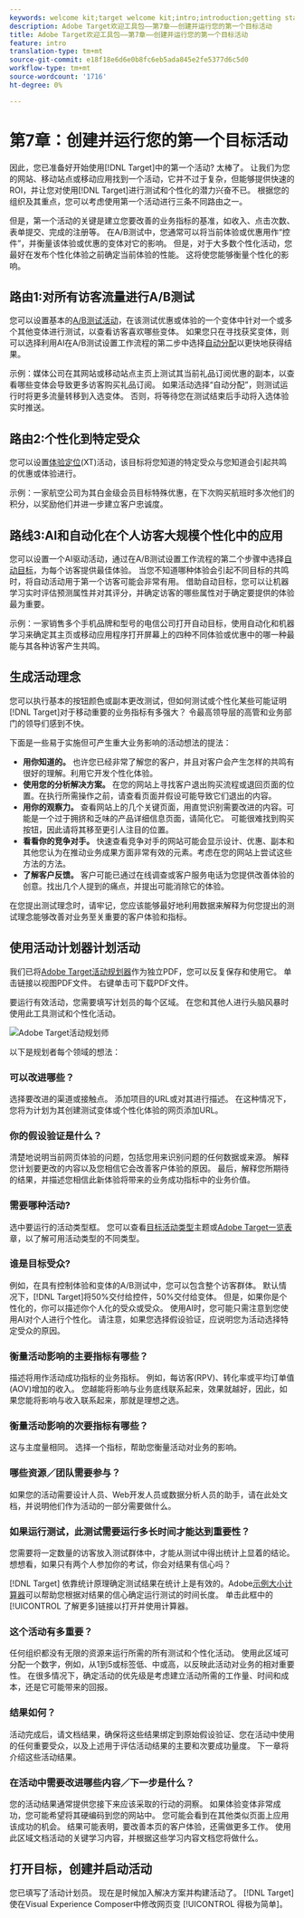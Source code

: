 ```yaml
---
keywords: welcome kit;target welcome kit;intro;introduction;getting started
description: Adobe Target欢迎工具包——第7章——创建并运行您的第一个目标活动
title: Adobe Target欢迎工具包——第7章——创建并运行您的第一个目标活动
feature: intro
translation-type: tm+mt
source-git-commit: e18f18e6d6e0b8fc6eb5ada845e2fe5377d6c5d0
workflow-type: tm+mt
source-wordcount: '1716'
ht-degree: 0%

---
```



# 第7章：创建并运行您的第一个目标活动

因此，您已准备好开始使用[!DNL Target]中的第一个活动? 太棒了。 让我们为您的网站、移动站点或移动应用找到一个活动，它并不过于复杂，但能够提供快速的ROI，并让您对使用[!DNL Target]进行测试和个性化的潜力兴奋不已。 根据您的组织及其重点，您可以考虑使用第一个活动进行三条不同路由之一。

但是，第一个活动的关键是建立您要改善的业务指标的基准，如收入、点击次数、表单提交、完成的注册等。 在A/B测试中，您通常可以将当前体验或优惠用作“控件”，并衡量该体验或优惠的变体对它的影响。 但是，对于大多数个性化活动，您最好在发布个性化体验之前确定当前体验的性能。 这将使您能够衡量个性化的影响。

## 路由1:对所有访客流量进行A/B测试

您可以设置基本的[A/B测试活动](/help/c-activities/t-test-ab/test-ab.md)，在该测试优惠或体验的一个变体中针对一个或多个其他变体进行测试，以查看访客喜欢哪些变体。 如果您只在寻找获奖变体，则可以选择利用AI在A/B测试设置工作流程的第二步中选择[自动分配](/help/c-activities/automated-traffic-allocation/automated-traffic-allocation.md)以更快地获得结果。

示例：媒体公司在其网站或移动站点主页上测试其当前礼品订阅优惠的副本，以查看哪些变体会导致更多访客购买礼品订阅。 如果活动选择“自动分配”，则测试运行时将更多流量转移到入选变体。 否则，将等待您在测试结束后手动将入选体验实时推送。

## 路由2:个性化到特定受众

您可以设置[体验定位](/help/c-activities/t-experience-target/experience-target.md)(XT)活动，该目标将您知道的特定受众与您知道会引起共鸣的优惠或体验进行。

示例：一家航空公司为其白金级会员目标特殊优惠，在下次购买航班时多次他们的积分，以奖励他们并进一步建立客户忠诚度。

## 路线3:AI和自动化在个人访客大规模个性化中的应用

您可以设置一个AI驱动活动，通过在A/B测试设置工作流程的第二个步骤中选择[自动目标](/help/c-activities/auto-target/auto-target-to-optimize.md)，为每个访客提供最佳体验。 当您不知道哪种体验会引起不同目标的共鸣时，将自动活动用于第一个访客可能会非常有用。 借助自动目标，您可以让机器学习实时评估预测属性并对其评分，并确定访客的哪些属性对于确定要提供的体验最为重要。

示例：一家销售多个手机品牌和型号的电信公司打开自动目标，使用自动化和机器学习来确定其主页或移动应用程序打开屏幕上的四种不同体验或优惠中的哪一种最能与其各种访客产生共鸣。

## 生成活动理念

您可以执行基本的按钮颜色或副本更改测试，但如何测试或个性化某些可能证明[!DNL Target]对于移动重要的业务指标有多强大？ 令最高领导层的高管和业务部门的领导们感到不快。

下面是一些易于实施但可产生重大业务影响的活动想法的提法：

* **用你知道的。** 也许您已经非常了解您的客户，并且对客户会产生怎样的共鸣有很好的理解。利用它开发个性化体验。
* **使用您的分析解决方案。** 在您的网站上寻找客户退出购买流程或退回页面的位置。在执行所需操作之前，请查看页面并假设可能导致它们退出的内容。
* **用你的观察力。** 查看网站上的几个关键页面，用直觉识别需要改进的内容。可能是一个过于拥挤和乏味的产品详细信息页面，请简化它。 可能很难找到购买按钮，因此请将其移至更引人注目的位置。
* **看看你的竞争对手。** 快速查看竞争对手的网站可能会显示设计、优惠、副本和其他您认为在推动业务成果方面非常有效的元素。考虑在您的网站上尝试这些方法的方法。
* **了解客户反馈。** 客户可能已通过在线调查或客户服务电话为您提供改善体验的创意。找出几个人提到的痛点，并提出可能消除它的体验。

在您提出测试理念时，请牢记，您应该能够最好地利用数据来解释为何您提出的测试理念能够改善对业务至关重要的客户体验和指标。

## 使用活动计划器计划活动

我们已将[Adobe Target活动规划器](/help/assets/activity-planner.pdf)作为独立PDF，您可以反复保存和使用它。 单击链接以视图PDF文件。 右键单击可下载PDF文件。

要运行有效活动，您需要填写计划员的每个区域。 在您和其他人进行头脑风暴时使用此工具测试和个性化活动。

![Adobe Target活动规划师](/help/c-intro/assets/activity-planner.png)

以下是规划者每个领域的想法：

### 可以改进哪些？

选择要改进的渠道或接触点。 添加项目的URL或对其进行描述。 在这种情况下，您将为计划为其创建测试变体或个性化体验的网页添加URL。

### 你的假设验证是什么？

清楚地说明当前网页体验的问题，包括您用来识别问题的任何数据或来源。 解释您计划要更改的内容以及您相信它会改善客户体验的原因。 最后，解释您所期待的结果，并描述您相信此新体验将带来的业务成功指标中的业务价值。

### 需要哪种活动?

选中要运行的活动类型框。 您可以查看[目标活动类型](/help/c-activities/target-activities-guide.md)主题或[Adobe Target一览表](/help/c-intro/target-welcome-kit-2.md)章，以了解可用活动类型的不同类型。

### 谁是目标受众?

例如，在具有控制体验和变体的A/B测试中，您可以包含整个访客群体。 默认情况下，[!DNL Target]将50%交付给控件，50%交付给变体。 但是，如果你是个性化的，你可以描述你个人化的受众或受众。 使用AI时，您可能只需注意到您使用AI对个人进行个性化。 请注意，如果您选择假设验证，应说明您为活动选择特定受众的原因。

### 衡量活动影响的主要指标有哪些？

描述将用作活动成功指标的业务指标。 例如，每访客(RPV)、转化率或平均订单值(AOV)增加的收入。 您越能将影响与业务底线联系起来，效果就越好，因此，如果您能将影响与收入联系起来，那就是理想之选。

### 衡量活动影响的次要指标有哪些？

这与主度量相同。 选择一个指标，帮助您衡量活动对业务的影响。

### 哪些资源／团队需要参与？

如果您的活动需要设计人员、Web开发人员或数据分析人员的助手，请在此处文档，并说明他们作为活动的一部分需要做什么。

### 如果运行测试，此测试需要运行多长时间才能达到重要性？

您需要将一定数量的访客放入测试群体中，才能从测试中得出统计上显着的结论。 想想看，如果只有两个人参加你的考试，你会对结果有信心吗？

[!DNL Target] 依靠统计原理确定测试结果在统计上是有效的。Adobe[示例大小计算器](https://docs.adobe.com/content/target-microsite/testcalculator.html)可以帮助您根据对结果的信心确定运行测试的时间长度。 单击此框中的[!UICONTROL 了解更多]链接以打开并使用计算器。

### 这个活动有多重要？

任何组织都没有无限的资源来运行所需的所有测试和个性化活动。 使用此区域可分配一个数字，例如，从1到5或标签低、中或高，以反映此活动对业务的相对重要性。 在很多情况下，确定活动的优先级是考虑建立活动所需的工作量、时间和成本，还是它可能带来的回报。

### 结果如何？

活动完成后，请文档结果，确保将这些结果绑定到原始假设验证、您在活动中使用的任何重要受众，以及上述用于评估活动结果的主要和次要成功量度。 下一章将介绍这些活动结果。

### 在活动中需要改进哪些内容／下一步是什么？

您的活动结果通常提供您接下来应该采取的行动的洞察。 如果体验变体非常成功，您可能希望将其硬编码到您的网站中。 您可能会看到在其他类似页面上应用该成功的机会。 结果可能表明，要改善本页的客户体验，还需做更多工作。 使用此区域文档活动的关键学习内容，并根据这些学习内容文档您将做什么。

## 打开目标，创建并启动活动

您已填写了活动计划员。 现在是时候加入解决方案并构建活动了。 [!DNL Target] 使在Visual Experience Composer中修改网页变 [!UICONTROL 得极为简单]。
